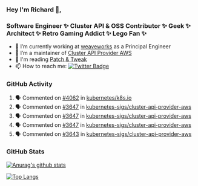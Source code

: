 ### Hey I'm Richard 👋, 

<h3 align="left">Software Engineer ✨ Cluster API & OSS Contributor ✨ Geek ✨ Architect ✨ Retro Gaming Addict ✨ Lego Fan ✨</h3>

- 🔭 I’m currently working at [weaveworks](https://github.com/weaveworks) as a Principal Engineer
- 👯 I’m a maintainer of [Cluster API Provider AWS](https://github.com/kubernetes-sigs/cluster-api-provider-aws)
- 💬 I'm reading [Patch & Tweak](https://bjooks.com/products/patch-tweak-exploring-modular-synthesis)
- 📫 How to reach me: [![Twitter Badge](https://img.shields.io/badge/-@fruit_case-00acee?style=flat&logo=Twitter&logoColor=white)](https://twitter.com/intent/follow?screen_name=fruit_case "Follow on Twitter")

### GitHub Activity 

<!--START_SECTION:activity-->
1. 🗣 Commented on [#4062](https://github.com/kubernetes/k8s.io/issues/4062) in [kubernetes/k8s.io](https://github.com/kubernetes/k8s.io)
2. 🗣 Commented on [#3647](https://github.com/kubernetes-sigs/cluster-api-provider-aws/issues/3647) in [kubernetes-sigs/cluster-api-provider-aws](https://github.com/kubernetes-sigs/cluster-api-provider-aws)
3. 🗣 Commented on [#3647](https://github.com/kubernetes-sigs/cluster-api-provider-aws/issues/3647) in [kubernetes-sigs/cluster-api-provider-aws](https://github.com/kubernetes-sigs/cluster-api-provider-aws)
4. 🗣 Commented on [#3647](https://github.com/kubernetes-sigs/cluster-api-provider-aws/issues/3647) in [kubernetes-sigs/cluster-api-provider-aws](https://github.com/kubernetes-sigs/cluster-api-provider-aws)
5. 🗣 Commented on [#3643](https://github.com/kubernetes-sigs/cluster-api-provider-aws/issues/3643) in [kubernetes-sigs/cluster-api-provider-aws](https://github.com/kubernetes-sigs/cluster-api-provider-aws)
<!--END_SECTION:activity-->

### GitHub Stats

[![Anurag's github stats](https://github-readme-stats.vercel.app/api?username=richardcase&count_private=true&show_icons=true)](https://github.com/anuraghazra/github-readme-stats)

[![Top Langs](https://github-readme-stats.vercel.app/api/top-langs/?username=richardcase&hide=html&layout=compact)](https://github.com/anuraghazra/github-readme-stats)
